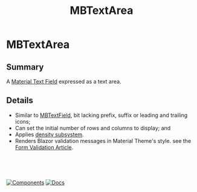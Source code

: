 ﻿---
uid: C.MBTextArea
title: MBTextArea
---
# MBTextArea

## Summary

A [Material Text Field](https://github.com/material-components/material-components-web/tree/v8.0.0/packages/mdc-textfield#text-field) expressed as a text area.

## Details

- Similar to [MBTextField](xref:C.MBTextField), bit lacking prefix, suffix or leading and trailing icons;
- Can set the initial number of rows and columns to display; and
- Applies [density subsystem](xref:A.Density).
- Renders Blazor validation messages in Material Theme's style. see the [Form Validation Article](xref:A.FormValidation).

&nbsp;

&nbsp;

[![Components](https://img.shields.io/static/v1?label=Components&message=Core&color=blue)](xref:A.CoreComponents)
[![Docs](https://img.shields.io/static/v1?label=API%20Documentation&message=MBTextArea&color=brightgreen)](xref:Material.Blazor.MBTextArea)
